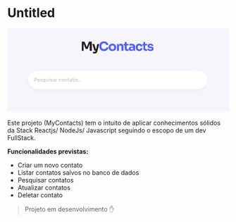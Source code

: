 # Untitled

![capa.png](src/assets/images/capa.png)

Este projeto (MyContacts) tem o intuito de aplicar conhecimentos sólidos da Stack Reactjs/ NodeJs/ Javascript seguindo o escopo de um dev FullStack.

**Funcionalidades previstas:**

- Criar um novo contato
- Listar contatos salvos no banco de dados
- Pesquisar contatos
- Atualizar contatos
- Deletar contato

> Projeto em desenvolvimento ✋
>
